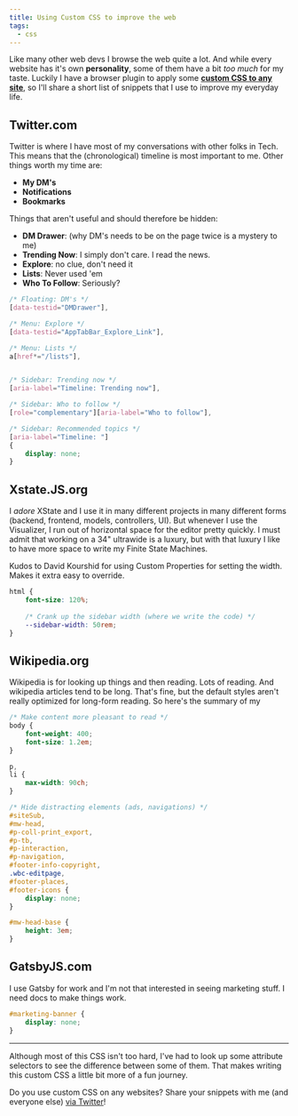 ```yaml
---
title: Using Custom CSS to improve the web
tags:
  - css
---
```


Like many other web devs I browse the web quite a lot. And while every website has it's own __personality__, some of them have a bit _too much_ for my taste. Luckily I have a browser plugin to apply some [**custom CSS to any site**](https://addons.mozilla.org/en-GB/firefox/search/?q=custom%20css), so I'll share a short list of snippets that I use to improve my everyday life.

## Twitter.com

Twitter is where I have most of my conversations with other folks in Tech. This means that the (chronological) timeline is most important to me. Other things worth my time are:

- **My DM's**
- **Notifications**
- **Bookmarks**

Things that aren't useful and should therefore be hidden:

- **DM Drawer**: (why DM's needs to be on the page twice is a mystery to me)
- **Trending Now**: I simply don't care. I read the news.
- **Explore**: no clue, don't need it
- **Lists**: Never used 'em
- **Who To Follow**: Seriously?

```css
/* Floating: DM's */
[data-testid="DMDrawer"],

/* Menu: Explore */
[data-testid="AppTabBar_Explore_Link"],

/* Menu: Lists */
a[href*="/lists"],


/* Sidebar: Trending now */
[aria-label="Timeline: Trending now"],

/* Sidebar: Who to follow */
[role="complementary"][aria-label="Who to follow"],

/* Sidebar: Recommended topics */
[aria-label="Timeline: "] 
{
	display: none;
}
```

## Xstate.JS.org

I *adore* XState and I use it in many different projects in many different forms (backend, frontend, models, controllers, UI). But whenever I use the Visualizer, I run out of horizontal space for the editor pretty quickly. I must admit that working on a 34" ultrawide is a luxury, but with that luxury I like to have more space to write my Finite State Machines.

Kudos to David Kourshid for using Custom Properties for setting the width. Makes it extra easy to override.

```css
html {
	font-size: 120%;
	
 	/* Crank up the sidebar width (where we write the code) */
	--sidebar-width: 50rem;
}
```

## Wikipedia.org

Wikipedia is for looking up things and then reading. Lots of reading. And wikipedia articles tend to be long. That's fine, but the default styles aren't really optimized for long-form reading. So here's the summary of my

```css
/* Make content more pleasant to read */
body {
	font-weight: 400;
	font-size: 1.2em;
}

p,
li {
	max-width: 90ch;
}

/* Hide distracting elements (ads, navigations) */
#siteSub,
#mw-head,
#p-coll-print_export,
#p-tb,
#p-interaction,
#p-navigation,
#footer-info-copyright,
.wbc-editpage,
#footer-places,
#footer-icons {
	display: none;
}

#mw-head-base {
	height: 3em;
}
```

## GatsbyJS.com

I use Gatsby for work and I'm not that interested in seeing marketing stuff. I need docs to make things work.

```css
#marketing-banner {
	display: none;
}
```

---

Although most of this CSS isn't too hard, I've had to look up some attribute selectors to see the difference between some of them. That makes writing this custom CSS a little bit more of a fun journey.

Do you use custom CSS on any websites? Share your snippets with me (and everyone else) [via Twitter](https://twitter.com/bartveneman)!
